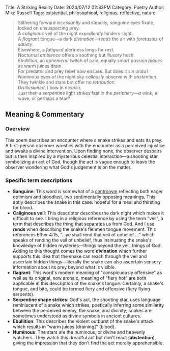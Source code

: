 Title: A Striking Reality
Date: 2024/07/12 02:33PM
Category: Poetry
Author: Mike Russell
Tags: existential, philosophical, religious, reflective, nature

> Slithering forward _incessantly_ and steadily, _sanguine_ eyes fixate, locked on unsuspecting prey. <br>A _caliginous_ veil of the night _expediently_ hinders sight. <br>A _flagrant_ tongue—a dark _divination—rends_ the air with _foretastes_ of _satiety_.<br>
> Elsewhere, a _fatigued_ alertness longs for rest. <br>Nocturnal _ambience_ offers a soothing but _illusory_ hush.<br>
> _Ebullition_, an _ephemeral_ twitch of pain, equally _smart_ passion _piques_ as warm juices drain. <br>For predator and prey relief now ensues. But does it sin undo?<br>
> _Numinous_ eyes of the night sky _callously_ observe with _abstention_. <br>They twinkle and stare but offer no _retribution_.<br> _Disillusioned_, I bow in despair.<br>
> Just then a _serpentine_ light strikes fast in the _periphery—a_ wink, a wave, or perhaps a tear?

## Meaning & Commentary

### Overview

This poem describes an encounter where a snake strikes and eats its prey. A first-person observer wrestles with the encounter as a perceived injustice and awaits a divine intervention. Upon finding none, the observer despairs but is then inspired by a mysterious celestial interaction—a shooting star, symbolizing an act of God, though the act is vague enough to leave the observer wondering what God's judgement is on the matter.

### Specific term descriptions

- **Sanguine**: This word is somewhat of a [contronym](https://www.merriam-webster.com/dictionary/contranym) reflecting both eager optimism and bloodlust, two sentimentally opposing meanings. This aptly describes the snake in this case: hopeful for a meal and thirsting for blood.
- **Caliginous veil**: This descriptor describes the dark night which makes it difficult to see. I bring in a religious reference by using the term "veil", a term that describes the thing that separates us from God. And I use **rends** when describing the snake's flehmen tongue movement. This references Ether 4:15, "...ye shall rend that veil of unbelief ..." which speaks of rending the veil of unbelief, thus insinuating the snake's knowledge of hidden mysteries—things beyond the veil, things of God. Adding to this thought comes the word **divination** which further supports this idea that the snake can reach through the veil and ascertain hidden things—literally the snake can also ascertain sensory information about its prey beyond what is visible.
- **flagrant**: This word's modern meaning of "conspicuously offensive" as well as its original, now archaic, meaning of "fiery hot" are both applicable in this description of the snake's tongue. Certainly, a snake's tongue, and bite, could be termed fiery and offensive (fiery flying serpents).
- **Serpentine shape strikes**: God's act, the shooting star, uses language reminiscent of a snake which strikes, poetically inferring some similarity between the perceived enemy, the snake, and divinity; snakes are sometimes understood as divine symbols in ancient cultures.
- **Ebullition**: This describes the violent outburst of the snake's attack which results in "warm juices \[draining\]" (blood).
- **Numinous**: The stars are the numinous, or divine and heavenly watchers. They watch this dreadful act but don't react (**abstention**), giving the impression that they don't find the act morally apprehensible.